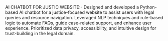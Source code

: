 AI CHATBOT FOR JUSTIC WEBSITE:- Designed and developed a Python-based AI chatbot for a justice-focused website to assist users with legal queries and resource navigation. Leveraged NLP techniques and rule-based logic to automate FAQs, guide case-related support, and enhance user experience. Prioritized data privacy, accessibility, and intuitive design for trust-building in the legal domain.
